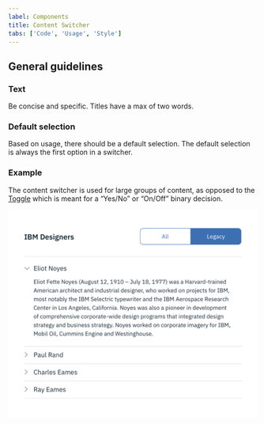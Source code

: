 ```yaml
---
label: Components
title: Content Switcher
tabs: ['Code', 'Usage', 'Style']
---
```


## General guidelines

### Text

Be concise and specific. Titles have a max of two words.

### Default selection

Based on usage, there should be a default selection. The default selection is always the first option in a switcher.

### Example

The content switcher is used for large groups of content, as opposed to the [Toggle](/components/toggle) which is meant for a “Yes/No” or “On/Off” binary decision.

![content switcher example](images/content-switcher-usage-1.png)
